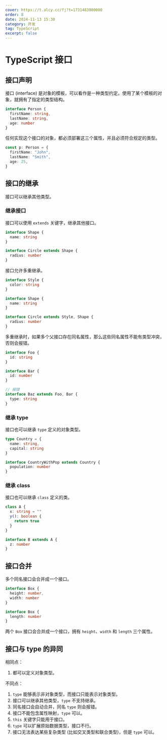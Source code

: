 ```yaml
---
cover: https://t.alcy.cc/fj?t=1731483000000
order: 8
date: 2024-11-13 15:30
category: 开发
tag: TypeScript
excerpt: false
---
```


# TypeScript 接口

## 接口声明

接口 (interface) 是对象的模板，可以看作是一种类型约定。使用了某个模板的对象，就拥有了指定的类型结构。

```TypeScript
interface Person {
  firstName: string,
  lastName: string,
  age: number
}
```

任何实现这个接口的对象，都必须部署这三个属性，并且必须符合规定的类型。

```TypeScript
const p: Person = {
  firstName: "John",
  lastName: "Smith",
  age: 25,
}
```

## 接口的继承

接口可以继承其他类型。

### 继承接口

接口可以使用 `extends` 关键字，继承其他接口。

```TypeScript
interface Shape {
  name: string
}

interface Circle extends Shape {
  radius: number
}
```

接口允许多重继承。

```TypeScript
interface Style {
  color: string
}

interface Shape {
  name: string
}

interface Circle extends Style, Shape {
  radius: number
}
```

多重继承时，如果多个父接口存在同名属性，那么这些同名属性不能有类型冲突，否则会报错。

```TypeScript
interface Foo {
  id: string
}

interface Bar {
  id: number
}

// 报错
interface Baz extends Foo, Bar {
  type: string
}
```

### 继承 type

接口也可以继承 `type` 定义的对象类型。

```TypeScript
type Country = {
  name: string,
  capital: string
}

interface CountryWithPop extends Country {
  population: number
}
```

### 继承 class

接口也可以继承 `class` 定义的类。

```TypeScript
class A {
  x: string = ""
  y(): boolean {
    return true
  }
}

interface B extends A {
  z: number
}
```

## 接口合并

多个同名接口会合并成一个接口。

```TypeScript
interface Box {
  height: number,
  width: number
}

interface Box {
  length: number
}
```

两个 `Box` 接口会合并成一个接口，拥有 `height`、`width` 和 `length` 三个属性。

## 接口与 type 的异同

相同点：

1. 都可以定义对象类型。

不同点：

1. `type` 能够表示非对象类型，而接口只能表示对象类型。
2. 接口可以继承其他类型，`type` 不支持继承。
3. 同名接口会自动合并，同名 `type` 则会报错。
4. 接口不能包含属性映射，`type` 可以。
5. `this` 关键字只能用于接口。
6. `type` 可以扩展原始数据类型，接口不行。
7. 接口无法表达某些复杂类型 (比如交叉类型和联合类型)，但是 `type` 可以。
